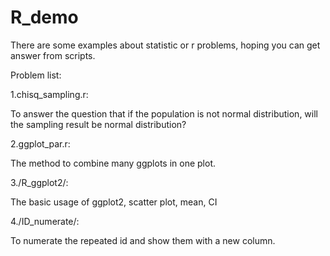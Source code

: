 # R_demo
There are some examples about statistic or r problems, hoping you can get answer from scripts.

Problem list:

1.chisq_sampling.r:

To answer the question that if the population is not normal distribution, will the sampling result be normal distribution?

2.ggplot_par.r:

The method to combine many ggplots in one plot.

3./R_ggplot2/:

The basic usage of ggplot2, scatter plot, mean, CI

4./ID_numerate/:

To numerate the repeated id and show them with a new column.
